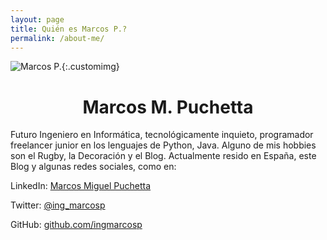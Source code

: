 ```yaml
---
layout: page
title: Quién es Marcos P.?
permalink: /about-me/
---
```

![Marcos P.]({{site.url}}images/fprofile.png "Marcos P."){:.customimg}
# <center>Marcos M. Puchetta</center>

Futuro Ingeniero en Informática, tecnológicamente inquieto, programador freelancer junior en los lenguajes de Python, Java. Alguno de mis hobbies son el Rugby, la Decoración y el Blog. Actualmente resido en España, este Blog y algunas redes sociales, como en:

LinkedIn: [Marcos Miguel Puchetta](https://www.linkedin.com/in/ingmarcosp)

Twitter: [@ing_marcosp](https://twitter.com/ing_marcosp)

GitHub: [github.com/ingmarcosp](https://github.com/ingmarcosp)
